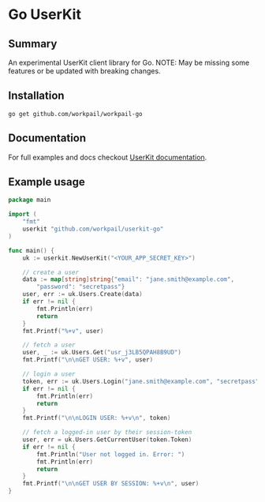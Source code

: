 # Go UserKit

## Summary
An experimental UserKit client library for Go.
NOTE: May be missing some features or be updated with breaking changes.

## Installation

```
go get github.com/workpail/workpail-go
```

## Documentation

For full examples and docs checkout [UserKit documentation][userkit-docs].

## Example usage

```go
package main

import (
	"fmt"
	userkit "github.com/workpail/userkit-go"
)

func main() {
	uk := userkit.NewUserKit("<YOUR_APP_SECRET_KEY>")

	// create a user
	data := map[string]string{"email": "jane.smith@example.com",
		"password": "secretpass"}
	user, err := uk.Users.Create(data)
	if err != nil {
		fmt.Println(err)
		return
	}
	fmt.Printf("%+v", user)

	// fetch a user
	user, _ := uk.Users.Get("usr_j3LB5QPAH8B9UD")
	fmt.Printf("\n\nGET USER: %+v", user)

	// login a user
	token, err := uk.Users.Login("jane.smith@example.com", "secretpass", "")
	if err != nil {
		fmt.Println(err)
		return
	}
	fmt.Printf("\n\nLOGIN USER: %+v\n", token)

	// fetch a logged-in user by their session-token
	user, err = uk.Users.GetCurrentUser(token.Token)
	if err != nil {
		fmt.Println("User not logged in. Error: ")
		fmt.Println(err)
		return
	}
	fmt.Printf("\n\nGET USER BY SESSION: %+v\n", user)
}
```

[userkit-docs]: https://docs.userkit.io

